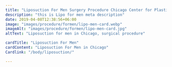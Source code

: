 ```yaml
---
title: "Liposuction For Men Surgery Procedure Chicago Center for Plastic Surgery"
description: "this is Lipo for men meta description"
date: 2019-04-08T12:38:56+06:00
image: "images/procedure/formen/lipo-men-card.webp"
imageAlt: "images/procedure/formen/lipo-men-card.jpg"
altText: "Liposuction for men in Chicago, surgical procedure"

cardTitle: "Liposuction For Men"
cardContent: "Liposuction For Men in Chicago"
Cardlink: "/body/liposuction/"

---
```


